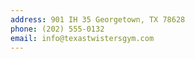```yaml
---
address: 901 IH 35 Georgetown, TX 78628
phone: (202) 555-0132
email: info@texastwistersgym.com
---
```

